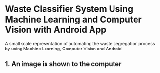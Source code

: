   # Waste Classifier System Using Machine Learning and Computer Vision with Android App
A small scale representation of automating the waste segregation process by using Machine Learning, Computer Vision and Android 




## 1. An image is shown to the computer
